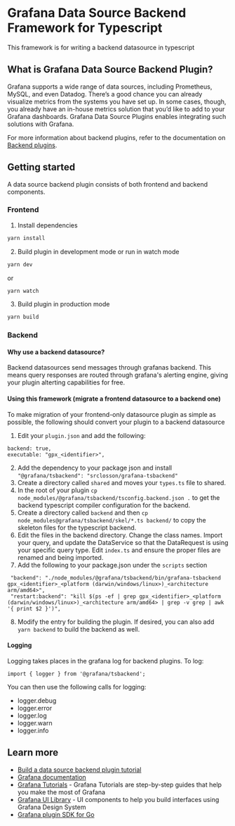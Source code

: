 # Grafana Data Source Backend Framework for Typescript

This framework is for writing a backend datasource in typescript

## What is Grafana Data Source Backend Plugin?

Grafana supports a wide range of data sources, including Prometheus, MySQL, and even Datadog. There’s a good chance you can already visualize metrics from the systems you have set up. In some cases, though, you already have an in-house metrics solution that you’d like to add to your Grafana dashboards. Grafana Data Source Plugins enables integrating such solutions with Grafana.

For more information about backend plugins, refer to the documentation on [Backend plugins](https://grafana.com/docs/grafana/latest/developers/plugins/backend/).

## Getting started

A data source backend plugin consists of both frontend and backend components.

### Frontend

1. Install dependencies
```BASH
yarn install
```

2. Build plugin in development mode or run in watch mode
```BASH
yarn dev
```
or
```BASH
yarn watch
```
3. Build plugin in production mode
```BASH
yarn build
```

### Backend
#### Why use a backend datasource?
Backend datasources send messages through grafanas backend. This means query responses are routed through grafana's alerting engine, giving your plugin alterting capabilities for free.
#### Using this framework (migrate a frontend datasource to a backend one)
To make migration of your frontend-only datasource plugin as simple as possible, the following should convert your plugin to a backend datasource
1. Edit your `plugin.json` and add the following:
```
backend: true,
executable: "gpx_<identifier>",
```
2. Add the dependency to your package json and install `"@grafana/tsbackend": "srclosson/grafana-tsbackend"`
3. Create a directory called `shared` and moves your `types.ts` file to shared.
4. In the root of your plugin `cp node_modules/@grafana/tsbackend/tsconfig.backend.json .` to get the backend typescript compiler configuration for the backend.
5. Create a directory called `backend` and then `cp node_modules@grafana/tsbackend/skel/*.ts backend/` to copy the skeleton files for the typescript backend.
6. Edit the files in the backend directory. Change the class names. Import your query, and update the DataService so that the DataRequest is using your specific query type. Edit `index.ts` and ensure the proper files are renamed and being imported.
7. Add the following to your package.json under the `scripts` section
```
 "backend": "./node_modules/@grafana/tsbackend/bin/grafana-tsbackend gpx_<identifier>_<platform (darwin/windows/linux>)_<architecture arm/amd64>",
 "restart:backend": "kill $(ps -ef | grep gpx_<identifier>_<platform (darwin/windows/linux>)_<architecture arm/amd64> | grep -v grep | awk '{ print $2 }')",
```
8. Modify the entry for building the plugin. If desired, you can also add `yarn backend` to build the backend as well.

#### Logging
Logging takes places in the grafana log for backend plugins. To log:
```
import { logger } from '@grafana/tsbackend';
```
You can then use the following calls for logging:
- logger.debug
- logger.error
- logger.log
- logger.warn
- logger.info

## Learn more

- [Build a data source backend plugin tutorial](https://grafana.com/tutorials/build-a-data-source-backend-plugin)
- [Grafana documentation](https://grafana.com/docs/)
- [Grafana Tutorials](https://grafana.com/tutorials/) - Grafana Tutorials are step-by-step guides that help you make the most of Grafana
- [Grafana UI Library](https://developers.grafana.com/ui) - UI components to help you build interfaces using Grafana Design System
- [Grafana plugin SDK for Go](https://grafana.com/docs/grafana/latest/developers/plugins/backend/grafana-plugin-sdk-for-go/)